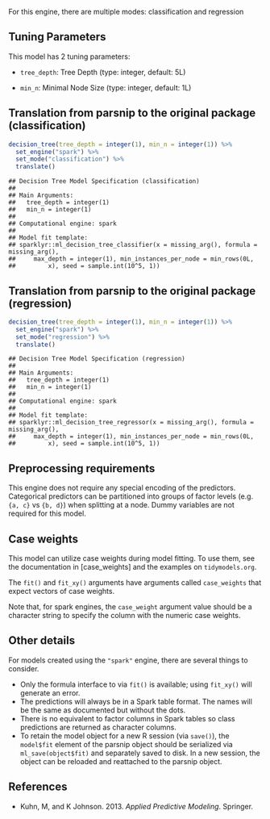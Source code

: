 


For this engine, there are multiple modes: classification and regression

## Tuning Parameters



This model has 2 tuning parameters:

- `tree_depth`: Tree Depth (type: integer, default: 5L)

- `min_n`: Minimal Node Size (type: integer, default: 1L)

## Translation from parsnip to the original package (classification)


```r
decision_tree(tree_depth = integer(1), min_n = integer(1)) %>% 
  set_engine("spark") %>% 
  set_mode("classification") %>% 
  translate()
```

```
## Decision Tree Model Specification (classification)
## 
## Main Arguments:
##   tree_depth = integer(1)
##   min_n = integer(1)
## 
## Computational engine: spark 
## 
## Model fit template:
## sparklyr::ml_decision_tree_classifier(x = missing_arg(), formula = missing_arg(), 
##     max_depth = integer(1), min_instances_per_node = min_rows(0L, 
##         x), seed = sample.int(10^5, 1))
```


## Translation from parsnip to the original package (regression)


```r
decision_tree(tree_depth = integer(1), min_n = integer(1)) %>% 
  set_engine("spark") %>% 
  set_mode("regression") %>% 
  translate()
```

```
## Decision Tree Model Specification (regression)
## 
## Main Arguments:
##   tree_depth = integer(1)
##   min_n = integer(1)
## 
## Computational engine: spark 
## 
## Model fit template:
## sparklyr::ml_decision_tree_regressor(x = missing_arg(), formula = missing_arg(), 
##     max_depth = integer(1), min_instances_per_node = min_rows(0L, 
##         x), seed = sample.int(10^5, 1))
```

## Preprocessing requirements


This engine does not require any special encoding of the predictors. Categorical predictors can be partitioned into groups of factor levels (e.g. `{a, c}` vs `{b, d}`) when splitting at a node. Dummy variables are not required for this model. 

## Case weights


This model can utilize case weights during model fitting. To use them, see the documentation in [case_weights] and the examples on `tidymodels.org`. 

The `fit()` and `fit_xy()` arguments have arguments called `case_weights` that expect vectors of case weights. 

Note that, for spark engines, the `case_weight` argument value should be a character string to specify the column with the numeric case weights. 

## Other details


For models created using the `"spark"` engine, there are several things to consider. 

* Only the formula interface to via `fit()` is available; using `fit_xy()` will generate an error. 
* The predictions will always be in a Spark table format. The names will be the same as documented but without the dots. 
* There is no equivalent to factor columns in Spark tables so class predictions are returned as character columns. 
* To retain the model object for a new R session (via `save()`), the `model$fit` element of the parsnip object should be serialized via `ml_save(object$fit)` and separately saved to disk. In a new session, the object can be reloaded and reattached to the parsnip object.

## References

-   Kuhn, M, and K Johnson. 2013. *Applied Predictive Modeling*. Springer.

